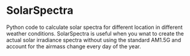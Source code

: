 # SolarSpectra
Python code to calculate solar spectra for different location in different weather conditions.
SolarSpectra is useful when you wnat to create the actual solar irradiance spectra without using the standard AM1.5G and account for the airmass change every day of the year.
